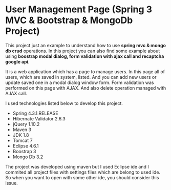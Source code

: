 # User Management Page (Spring 3 MVC & Bootstrap & MongoDb Project)

This project just an example to understand how to use **spring mvc & mongo db crud** operations. In this project you can also find some example about using **boostrap modal dialog, form validation with ajax call and recaptcha google api**. 

It is a web application which has a page to manage users. In this page all of users, which are saved in system, listed. And you can add new users or update saved one in a modal dialog window form. Form validation was performed on this page with AJAX. And also delete operation managed with AJAX call. 

I used technologies listed below to develop this project. 
- Spring 4.3.1.RELEASE
- Hibernate Validator 2.6.3
- jQuery 1.10.2
- Maven 3
- JDK 1.8
- Tomcat 7
- Eclipse 4.6.1
- Boostrap 3
- Mongo Db 3.2

The project was developed using maven but I used Eclipse ide and I commited all project files with settings files which are  belong to used ide. So when you want to open with some other ide, you should consider this issue.
